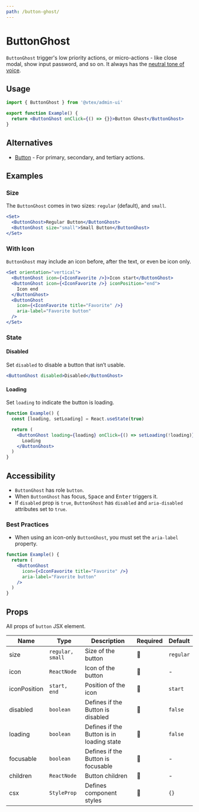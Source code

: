 ```yaml
---
path: /button-ghost/
---
```


# ButtonGhost

`ButtonGhost` trigger's low priority actions, or micro-actions - like close modal, show input password, and so on. It always has the [neutral tone of voice](/foundations/colors/#neutral).

## Usage

```jsx isStatic
import { ButtonGhost } from '@vtex/admin-ui'

export function Example() {
  return <ButtonGhost onClick={() => {}}>Button Ghost</ButtonGhost>
}
```

## Alternatives

- [Button](/button/) - For primary, secondary, and tertiary actions.

## Examples

### Size

The `ButtonGhost` comes in two sizes: `regular` (default), and `small`.

```jsx
<Set>
  <ButtonGhost>Regular Button</ButtonGhost>
  <ButtonGhost size="small">Small Button</ButtonGhost>
</Set>
```

### With Icon

`ButtonGhost` may include an icon before, after the text, or even be icon only.

```jsx
<Set orientation="vertical">
  <ButtonGhost icon={<IconFavorite />}>Icon start</ButtonGhost>
  <ButtonGhost icon={<IconFavorite />} iconPosition="end">
    Icon end
  </ButtonGhost>
  <ButtonGhost
    icon={<IconFavorite title="Favorite" />}
    aria-label="Favorite button"
  />
</Set>
```

### State

#### Disabled

Set `disabled` to disable a button that isn’t usable.

```jsx
<ButtonGhost disabled>Disabled</ButtonGhost>
```

#### Loading

Set `loading` to indicate the button is loading.

```jsx
function Example() {
  const [loading, setLoading] = React.useState(true)

  return (
    <ButtonGhost loading={loading} onClick={() => setLoading(!loading)}>
      Loading
    </ButtonGhost>
  )
}
```

## Accessibility

- `ButtonGhost` has role `button`.
- When `ButtonGhost` has focus, <kbd>Space</kbd> and <kbd>Enter</kbd> triggers it.
- If `disabled` prop is `true`, `ButtonGhost` has `disabled` and `aria-disabled` attributes set to `true`.

### Best Practices

- When using an icon-only `ButtonGhost`, you must set the `aria-label` property.

```jsx isStatic
function Example() {
  return (
    <ButtonGhost
      icon={<IconFavorite title="Favorite" />}
      aria-label="Favorite button"
    />
  )
}
```

## Props

All props of `button` JSX element.

| Name         | Type                | Description                               | Required | Default   |
| ------------ | ------------------- | ----------------------------------------- | -------- | --------- |
| size         | `regular, small`    | Size of the button                        | 🚫       | `regular` |
| icon         | `ReactNode`         | Icon of the button                        | 🚫       | -         |
| iconPosition | `start, end`        | Position of the icon                      | 🚫       | `start`   |
| disabled     | `boolean`           | Defines if the Button is disabled         | 🚫       | `false`   |
| loading      | `boolean`           | Defines if the Button is in loading state | 🚫       | `false`   |
| focusable    | `boolean`           | Defines if the Button is focusable        | 🚫       | -         |
| children     | `ReactNode`         | Button children                           | 🚫       | -         |
| csx          | `StyleProp`         | Defines component styles                  | 🚫       | `{}`      |

